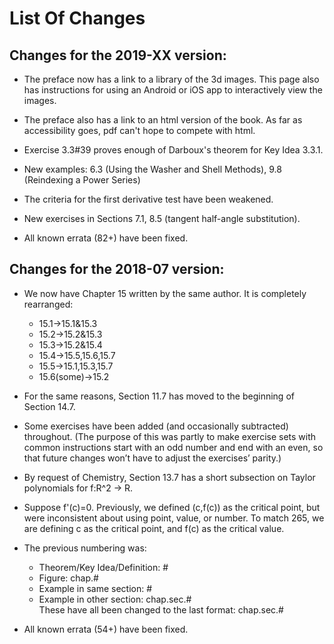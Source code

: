 List Of Changes
=====================

Changes for the 2019-XX version:
--------------------

* The preface now has a link to a library of the 3d images.  This page also has instructions for using an Android or iOS app to interactively view the images.

* The preface also has a link to an html version of the book.  As far as accessibility goes, pdf can't hope to compete with html.

* Exercise 3.3#39 proves enough of Darboux's theorem for Key Idea 3.3.1.

* New examples: 6.3 (Using the Washer and Shell Methods), 9.8 (Reindexing a Power Series)

* The criteria for the first derivative test have been weakened.

* New exercises in Sections 7.1, 8.5 (tangent half-angle substitution).

* All known errata (82+) have been fixed.

Changes for the 2018-07 version:
---------------------

* We now have Chapter 15 written by the same author.  It is completely rearranged:
  * 15.1->15.1&15.3
  * 15.2->15.2&15.3
  * 15.3->15.2&15.4
  * 15.4->15.5,15.6,15.7
  * 15.5->15.1,15.3,15.7
  * 15.6(some)->15.2

* For the same reasons, Section 11.7 has moved to the beginning of Section 14.7.

* Some exercises have been added (and occasionally subtracted) throughout.  (The purpose of this was partly to make exercise sets with common instructions start with an odd number and end with an even, so that future changes won’t have to adjust the exercises’ parity.)

* By request of Chemistry, Section 13.7 has a short subsection on Taylor polynomials for f:R^2 -> R.

* Suppose f'(c)=0. Previously, we defined (c,f(c)) as the critical point, but were inconsistent about using point, value, or number.  To match 265, we are defining c as the critical point, and f(c) as the critical value.

* The previous numbering was:
  * Theorem/Key Idea/Definition: #
  * Figure: chap.#
  * Example in same section: #
  * Example in other section: chap.sec.#  
  These have all been changed to the last format: chap.sec.#

* All known errata (54+) have been fixed.
